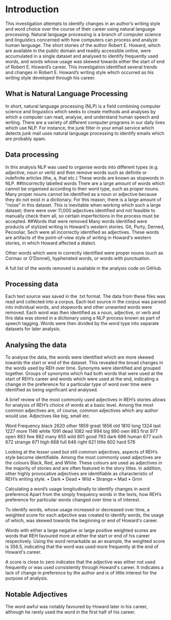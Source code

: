 
# Introduction

This investigation attempts to identify changes in an author’s writing style and word choice over the course of their career using natural language processing. Natural language processing is a branch of computer science and linguistics concerned with how computers can process and analyze human language. The short stories of the author Robert E. Howard, which are available in the public domain and readily accessible online, were accumulated in a single dataset and analysed to identify frequently used words, and words whose usage was skewed towards either the start of end of Robert E. Howard’s career. This investigation identified several trends and changes in Robert E. Howard’s writing style which occurred as his writing style developed through his career.

## What is Natural Language Processing
In short, natural language processing (NLP) is a field combining computer science and linguistics which seeks to create methods and analyses by which a computer can read, analyse, and understand human speech and writing.
There are a variety of different computer programs in our daily lives which use NLP. For instance, the junk filter in your email service which detects junk mail uses natural language processing to identify emails which are probably spam.
## Data processing
In this analysis NLP was used to organise words into different types (e.g. adjective, noun or verb) and then remove words such as definite or indefinite articles (the, a, that etc.) These words are known as stopwords in NLP.
##Incorrectly labelled words
There are a large amount of words which cannot be organised according to their word type, such as proper nouns. Many proper nouns cannot be identified as a noun or adjective because they do not exist in a dictionary. For this reason, there is a large amount of “noise” in this dataset. This is inevitable when working which such a large dataset; there were over 11,000 adjectives identified and not feasible to manually check them all, so certain imperfections in the process must be accepted.
##Words that were removed
Many words identified were products of stylized writing in Howard's western stories.
Git, Purty, Derned, Pecooliar, Sech were all incorrectly identified as adjectives.
These words are artifacts of the point-of-view style of writing in Howard's western stories, in which Howard affected a dialect.

Other words which were in correctly identified were proper nouns (such as Cormac or O’Donnel), hyphenated words, or words with punctuation.

A full list of the words removed is available in the analysis code on GitHub.

## Processing data
Each text source was saved in the .txt format. The data from these files was read and collected into a corpus.
Each text source in the corpus was parsed into individual words, and stopwords and other unwanted words were removed. Each word was then identified as a noun, adjective, or verb and this data was stored in a dictionary using a NLP process known as part of speech tagging.
Words were then divided by the word type into separate datasets for later analysis.

## Analysing the data
To analyse the data, the words were identified which are more skewed towards the start or end of the dataset. This revealed the broad changes in the words used by REH over time. Synonyms were identified and grouped together. Groups of synonyms which had both words that were used at the start of REH’s career and words which were used at the end, indicating a change in the preference for a particular type of word over time were identified as being significant and analysed.

A brief review of the most commonly used adjectives in REH’s stories allows for analysis of REH’s choice of words at a basic level. 
Among the most common adjectives are, of course, common adjectives which any author would use. Adjectives like big, small etc.

Word	Frequency
black	2620
other	1859
great	1856
old	1810
long	1324
last	1227
more	1146
white	1091
dead	1082
red	994
big	990
own	983
first	977
open	883
few	882
many	855
wild	801
good	793
dark	686
human	677
such	672
strange	671
high	668
full	646
right	621
little	602
hard	576

Looking at the lesser used but still common adjectives, aspects of REH’s style become identifiable.
Among the most commonly used adjectives are the colours Black, Red, and White. These colours are used as adjectives in the majority of stories and are often featured in the story titles.
In addition, other highly provocative adjectives are identifiable as characteristic of REH’s writing style.
•	Dark
•	Dead
•	Wild
•	Strange
•	Mad
•	Grim


Calculating a word’s usage longitudinally to identify changes in word preference
Apart from the simply frequency words in the texts, how REH’s preference for particular words changed over time is of interest.

To identify words, whose usage increased or decreased over time, a weighted score for each adjective was created to identify words, the usage of which, was skewed towards the beginning or end of Howard's career.

Words with either a large negative or large positive weighted scores are words that REH favoured more at either the start or end of his career respectively.
Using the word remarkable as an example, the weighted score is 356.5, indicating that the word was used more frequently at the end of Howard's career.

A score is close to zero indicates that the adjective was either not used frequently or was used consistently through Howard's career. It indicates a lack of change in preference by the author and is of little interest for the purpose of analysis.




## Notable Adjectives
The word awful was notably favoured by Howard later in his career, although he rarely used the word in the first half of his career.

